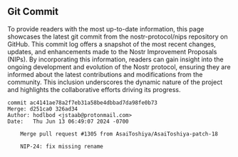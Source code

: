 ## Git Commit
To provide readers with the most up-to-date information, this page showcases the latest git commit from the nostr-protocol/nips repository on GitHub. This commit log offers a snapshot of the most recent changes, updates, and enhancements made to the Nostr Improvement Proposals (NIPs). By incorporating this information, readers can gain insight into the ongoing development and evolution of the Nostr protocol, ensuring they are informed about the latest contributions and modifications from the community. This inclusion underscores the dynamic nature of the project and highlights the collaborative efforts driving its progress.

```shell
commit ac4141ae78a2f7eb31a58be4dbbad7da98fe0b73
Merge: d251ca0 326ad34
Author: hodlbod <jstaab@protonmail.com>
Date:   Thu Jun 13 06:49:07 2024 -0700

    Merge pull request #1305 from AsaiToshiya/AsaiToshiya-patch-18
    
    NIP-24: fix missing rename
```
